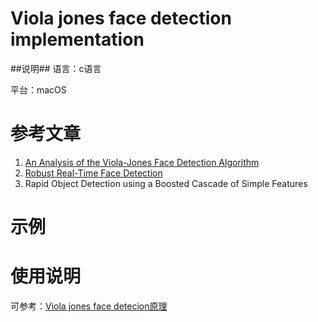 Viola jones face detection implementation
====
##说明##
语言：c语言

平台：macOS


参考文章
======
1. [An Analysis of the Viola-Jones Face Detection Algorithm]( http://www.ipol.im/pub/art/2014/104/article.pdf)
2. [Robust Real-Time Face Detection](https://www.face-rec.org/algorithms/Boosting-Ensemble/16981346.pdf)
3. Rapid Object Detection using a Boosted Cascade of Simple Features


示例
=====


使用说明
====



可参考：[Viola jones face detecion原理]()

